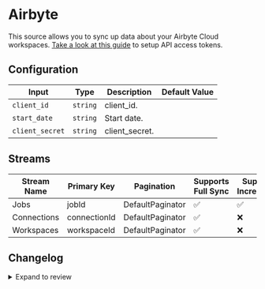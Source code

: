 # Airbyte

This source allows you to sync up data about your Airbyte Cloud workspaces. [Take a look at this guide](https://docs.airbyte.com/using-airbyte/configuring-api-access) to setup API access tokens.
## Configuration

| Input | Type | Description | Default Value |
|-------|------|-------------|---------------|
| `client_id` | `string` | client_id.  |  |
| `start_date` | `string` | Start date.  |  |
| `client_secret` | `string` | client_secret.  |  |

## Streams
| Stream Name | Primary Key | Pagination | Supports Full Sync | Supports Incremental |
|-------------|-------------|------------|---------------------|----------------------|
| Jobs | jobId | DefaultPaginator | ✅ |  ✅  |
| Connections | connectionId | DefaultPaginator | ✅ |  ❌  |
| Workspaces | workspaceId | DefaultPaginator | ✅ |  ❌  |

## Changelog

<details>
  <summary>Expand to review</summary>

| Version | Date | Pull Request | Subject |
|---------|------|--------------|---------|
| 0.1.8 | 2025-07-19 | [63476](https://github.com/airbytehq/airbyte/pull/63476) | Update dependencies |
| 0.1.7 | 2025-06-28 | [62144](https://github.com/airbytehq/airbyte/pull/62144) | Update dependencies |
| 0.1.6 | 2025-06-15 | [60611](https://github.com/airbytehq/airbyte/pull/60611) | Update dependencies |
| 0.1.5 | 2025-05-10 | [59852](https://github.com/airbytehq/airbyte/pull/59852) | Update dependencies |
| 0.1.4 | 2025-05-03 | [59370](https://github.com/airbytehq/airbyte/pull/59370) | Update dependencies |
| 0.1.3 | 2025-04-26 | [58721](https://github.com/airbytehq/airbyte/pull/58721) | Update dependencies |
| 0.1.2 | 2025-04-19 | [58276](https://github.com/airbytehq/airbyte/pull/58276) | Update dependencies |
| 0.1.1 | 2025-04-12 | [57637](https://github.com/airbytehq/airbyte/pull/57637) | Update dependencies |
| 0.1.0 | 2025-04-08 | [57518](https://github.com/airbytehq/airbyte/pull/57518) | Fixed jobs incremental syncing by filtering out null updatedAt records |
| 0.0.9 | 2025-04-05 | [57155](https://github.com/airbytehq/airbyte/pull/57155) | Update dependencies |
| 0.0.8 | 2025-03-29 | [56560](https://github.com/airbytehq/airbyte/pull/56560) | Update dependencies |
| 0.0.7 | 2025-03-22 | [56130](https://github.com/airbytehq/airbyte/pull/56130) | Update dependencies |
| 0.0.6 | 2025-03-08 | [55365](https://github.com/airbytehq/airbyte/pull/55365) | Update dependencies |
| 0.0.5 | 2025-03-01 | [54841](https://github.com/airbytehq/airbyte/pull/54841) | Update dependencies |
| 0.0.4 | 2025-02-22 | [54269](https://github.com/airbytehq/airbyte/pull/54269) | Update dependencies |
| 0.0.3 | 2025-02-15 | [48905](https://github.com/airbytehq/airbyte/pull/48905) | Update dependencies |
| 0.0.2 | 2024-10-28 | [47572](https://github.com/airbytehq/airbyte/pull/47572) | Update dependencies |
| 0.0.1 | 2024-08-27 | | Initial release by [@johnwasserman](https://github.com/johnwasserman) via Connector Builder |

</details>
